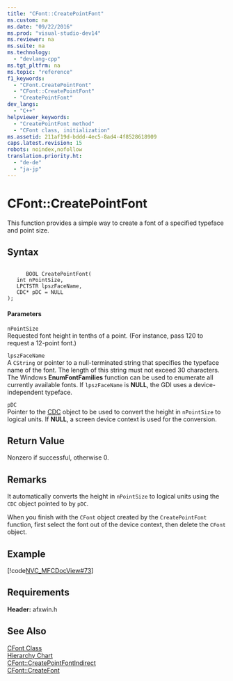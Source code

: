 ```yaml
---
title: "CFont::CreatePointFont"
ms.custom: na
ms.date: "09/22/2016"
ms.prod: "visual-studio-dev14"
ms.reviewer: na
ms.suite: na
ms.technology: 
  - "devlang-cpp"
ms.tgt_pltfrm: na
ms.topic: "reference"
f1_keywords: 
  - "CFont.CreatePointFont"
  - "CFont::CreatePointFont"
  - "CreatePointFont"
dev_langs: 
  - "C++"
helpviewer_keywords: 
  - "CreatePointFont method"
  - "CFont class, initialization"
ms.assetid: 211af19d-bddd-4ec5-8ad4-4f8528618909
caps.latest.revision: 15
robots: noindex,nofollow
translation.priority.ht: 
  - "de-de"
  - "ja-jp"
---
```

# CFont::CreatePointFont
This function provides a simple way to create a font of a specified typeface and point size.  
  
## Syntax  
  
```  
  
      BOOL CreatePointFont(  
   int nPointSize,  
   LPCTSTR lpszFaceName,  
   CDC* pDC = NULL   
);  
```  
  
#### Parameters  
 `nPointSize`  
 Requested font height in tenths of a point. (For instance, pass 120 to request a 12-point font.)  
  
 `lpszFaceName`  
 A `CString` or pointer to a null-terminated string that specifies the typeface name of the font. The length of this string must not exceed 30 characters. The Windows **EnumFontFamilies** function can be used to enumerate all currently available fonts. If `lpszFaceName` is **NULL**, the GDI uses a device-independent typeface.  
  
 `pDC`  
 Pointer to the [CDC](../vs140/cdc-class.md) object to be used to convert the height in `nPointSize` to logical units. If **NULL**, a screen device context is used for the conversion.  
  
## Return Value  
 Nonzero if successful, otherwise 0.  
  
## Remarks  
 It automatically converts the height in `nPointSize` to logical units using the `CDC` object pointed to by `pDC`.  
  
 When you finish with the `CFont` object created by the `CreatePointFont` function, first select the font out of the device context, then delete the `CFont` object.  
  
## Example  
 [!code[NVC_MFCDocView#73](../vs140/codesnippet/CPP/cfont--createpointfont_1.cpp)]  
  
## Requirements  
 **Header:** afxwin.h  
  
## See Also  
 [CFont Class](../vs140/cfont-class.md)   
 [Hierarchy Chart](../vs140/hierarchy-chart.md)   
 [CFont::CreatePointFontIndirect](../vs140/cfont--createpointfontindirect.md)   
 [CFont::CreateFont](../vs140/cfont--createfont.md)